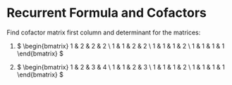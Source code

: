 # Recurrent Formula and Cofactors

Find cofactor matrix first column and determinant for the matrices:

1. $
\begin{bmatrix}
1 & 2 & 2 & 2 \\
1 & 1 & 2 & 2 \\
1 & 1 & 1 & 2 \\
1 & 1 & 1 & 1
\end{bmatrix}
$

2. $
\begin{bmatrix}
1 & 2 & 3 & 4 \\
1 & 1 & 2 & 3 \\
1 & 1 & 1 & 2 \\
1 & 1 & 1 & 1
\end{bmatrix}
$

